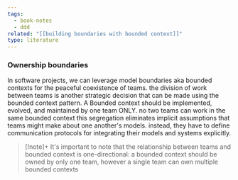 ```yaml
---
tags:
  - book-notes
  - ddd
related: "[[building boundaries with bounded context]]"
type: literature
---
```

### Ownership boundaries 
In software projects, we can leverage model boundaries aka bounded contexts for the peaceful coexistence of teams. the division of work between teams is another strategic decision that can be made using the bounded context pattern.
A Bounded context should be implemented, evolved, and maintained by one team ONLY. no two teams can work in the same bounded context this segregation eliminates implicit assumptions that teams might make about one another's models. instead, they have to define communication protocols for integrating their models and systems explicitly. 

> [!note]+
> It's important to note that the relationship between teams and bounded context is one-directional: a bounded context should be owned by only one team, however a single team can own multiple bounded contexts
> 

